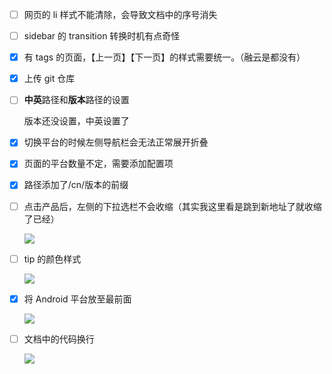 - [ ] 网页的 li 样式不能清除，会导致文档中的序号消失

- [ ] sidebar 的 transition 转换时机有点奇怪

- [x] 有 tags 的页面，【上一页】【下一页】的样式需要统一。（融云是都没有）

- [x] 上传 git 仓库

- [ ] **中英**路径和**版本**路径的设置

  版本还没设置，中英设置了

- [x] 切换平台的时候左侧导航栏会无法正常展开折叠

- [x] 页面的平台数量不定，需要添加配置项

- [x] 路径添加了/cn/版本的前缀

- [ ] 点击产品后，左侧的下拉选栏不会收缩（其实我这里看是跳到新地址了就收缩了已经）

  ![](https://nblilili-1300722586.cos.ap-shanghai.myqcloud.com/pics/20200810112143.png)

- [ ] tip 的颜色样式

  ![](https://nblilili-1300722586.cos.ap-shanghai.myqcloud.com/pics/20200810113123.png)

- [x] 将 Android 平台放至最前面

  ![](https://nblilili-1300722586.cos.ap-shanghai.myqcloud.com/pics/20200810113358.png)

- [ ] 文档中的代码换行

  ![](https://nblilili-1300722586.cos.ap-shanghai.myqcloud.com/pics/20200810114007.png)
